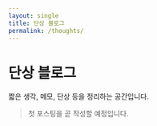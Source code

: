 ```yaml
---
layout: single
title: 단상 블로그
permalink: /thoughts/
---
```


# 단상 블로그

짧은 생각, 메모, 단상 등을 정리하는 공간입니다.

> 첫 포스팅을 곧 작성할 예정입니다.

